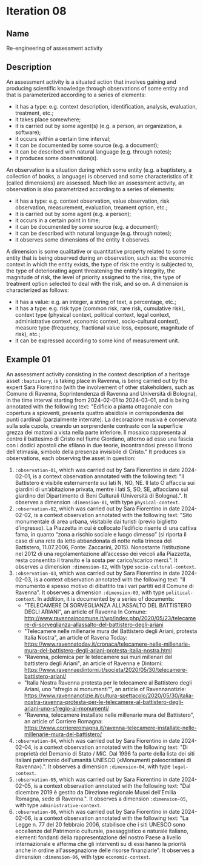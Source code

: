 # Iteration 08

## Name
Re-engineering of assessment activity

## Description
An assessment activity is a situated action that involves gaining and producing scientific knowledge through observations of some entity and that is parameterized according to a series of elements:
* it has a type: e.g. context description, identification, analysis, evaluation, treatment, etc.;
* it takes place somewhere;
* it is carried out by some agent(s) (e.g. a person, an organization, a software);
* it occurs within a certain time interval;
* it can be documented by some source (e.g. a document);
* it can be described with natural language (e.g. through notes);
* it produces some observation(s).

An observation is a situation during which some entity (e.g. a baptistery, a collection of books, a language) is observed and some characteristics of it (called dimensions) are assessed. Much like an assessment activity, an observation is also parametrized according to a series of elements:
* it has a type: e.g. context observation, value observation, risk observation, measurement, evaluation, treament option, etc.;
* it is carried out by some agent (e.g. a person);
* it occurs in a certain point in time;
* it can be documented by some source (e.g. a document);
* it can be described with natural language (e.g. through notes);
* it observes some dimensions of the entity it observes.

A dimension is some qualitative or quantitative property related to some entity that is being observed during an observation, such as: the economic context in which the entity exists, the type of risk the entity is subjected to, the type of deteriorating agent threatening the entity's integrity, the magnitude of risk, the level of priority assigned to the risk, the type of treatment option selected to deal with the risk, and so on. A dimension is characterized as follows:
* it has a value: e.g. an integer, a string of text, a percentage, etc.;
* it has a type: e.g. risk type (common risk, rare risk, cumulative risk), context type (physical context, political context, legal context, administrative context, economic context, socio-cultural context), measure type (frequency, fractional value loss, exposure, magnitude of risk), etc.;
* it can be expressed according to some kind of measurement unit.

## Example 01
An assessment activity consisting in the context description of a heritage asset `:baptistery`, is taking place in Ravenna, is being carried out by the expert Sara Fiorentino (with the involvement of other stakeholders, such as Comune di Ravenna, Soprintendenza di Ravenna and Università di Bologna), in the time interval starting from 2024-02-01 to 2024-03-01, and is being annotated with the following text: "Edificio a pianta ottagonale con copertura a spioventi, presenta quattro absidiole in corrispondenza dei punti cardinali (parzialmente interrate). La decorazione musiva è conservata sulla sola cupola, creando un sorprendente contrasto con la superficie grezza dei mattoni a vista nella parte inferiore. Il mosaico rappresenta al centro il battesimo di Cristo nel fiume Giordano, attorno ad esso una fascia con i dodici apostoli che sfilano in due teorie, incontrandosi presso il trono dell'etimasìa, simbolo della presenza invisibile di Cristo."
It produces six observations, each observing the asset in question:
1. `:observation-01`, which was carried out by Sara Fiorentino in date 2024-02-01, is a context observation annotated with the following text: "Il Battistero è visibile esternamente sui lati N, NO, NE. Il lato O affaccia sui giardini di un’abitazione privata, mentre i lati S, SO, SE, affacciano sul giardino del Dipartimento di Beni Culturali (Università di Bologna).". It observes a dimension `:dimension-01`, with type `physical-context`.
2. `:observation-02`, which was carried out by Sara Fiorentino in date 2024-02-02, is a context observation annotated with the following text: "Sito monumentale di area urbana, visitabile dai turisti (previo biglietto d’ingresso). La Piazzetta in cui è collocato l’edificio risente di una cattiva fama, in quanto “zona a rischio sociale e luogo dimesso” (si riporta il caso di una rete da letto abbandonata di notte nella trincea del Battistero, 11.07.2006, Fonte: Zaccarini, 2015). Nonostante l’istituzione nel 2012 di una regolamentazione all’accesso dei veicoli alla Piazzetta, resta consentito il transito e la sosta per carico/scarico merci.". It observes a dimension `:dimension-02`, with type `socio-cultural-context`.
3. `:observation-03`, which was carried out by Sara Fiorentino in date 2024-02-03, is a context observation annotated with the following text: "Il monumento è spesso motivo di dibattito tra i vari partiti ed il Comune di Ravenna". It observes a dimension `:dimension-03`, with type `political-context`. In addition, it is documented by a series of documents:
    - "TELECAMERE DI SORVEGLIANZA ALL’ASSALTO DEL BATTISTERO DEGLI ARIANI", an article of Ravenna In Comune: http://www.ravennaincomune.it/wp/index.php/2020/05/23/telecamere-di-sorveglianza-allassalto-del-battistero-degli-ariani
    - "Telecamere nelle millenarie mura del Battistero degli Ariani, protesta Italia Nostra", an article of Ravena Today: https://www.ravennatoday.it/cronaca/telecamere-nelle-millenarie-mura-del-battistero-degli-ariani-protesta-italia-nostra.html
    - "Ravenna, polemica per le telecamere sui muri millenari del battistero degli Ariani", an article of Ravenna e Dintorni: https://www.ravennaedintorni.it/societa/2020/05/30/telecamere-battistero-ariani/   
    - "Italia Nostra Ravenna protesta per le telecamere al Battistero degli Ariani, uno “sfregio ai monumenti”", an article of Ravennanotizie: https://www.ravennanotizie.it/cultura-spettacolo/2020/05/30/italia-nostra-ravenna-protesta-per-le-telecamere-al-battistero-degli-ariani-uno-sfregio-ai-monumenti/
    - "Ravenna, telecamere installate nelle millenarie mura del Battistero", an article of Corriere Romagna: https://www.corriereromagna.it/ravenna-telecamere-installate-nelle-millenarie-mura-del-battistero/
4. `:observation-04`, which was carried out by Sara Fiorentino in date 2024-02-04, is a context observation annotated with the following text: "Di proprietà del Demanio di Stato / MiC. Dal 1996 fa parte della lista dei siti italiani patrimonio dell'umanità UNESCO («Monumenti paleocristiani di Ravenna»).". It observes a dimension `:dimension-04`, with type `legal-context`.
5. `:observation-05`, which was carried out by Sara Fiorentino in date 2024-02-05, is a context observation annotated with the following text: "Dal dicembre 2019 è gestito da Direzione regionale Musei dell’Emilia Romagna, sede di Ravenna.". It observes a dimension `:dimension-05`, with type `administrative-context`.
6. `:observation-06`, which was carried out by Sara Fiorentino in date 2024-02-06, is a context observation annotated with the following text: "La Legge n. 77 del 20 febbraio 2006, stabilisce che i siti UNESCO sono eccellenze del Patrimonio culturale, paesaggistico e naturale italiano, elementi fondanti della rappresentazione del nostro Paese a livello internazionale e afferma che gli interventi su di essi hanno la priorità anche in ordine all'assegnazione delle risorse finanziarie". It observes a dimension `:dimension-06`, with type `economic-context`.